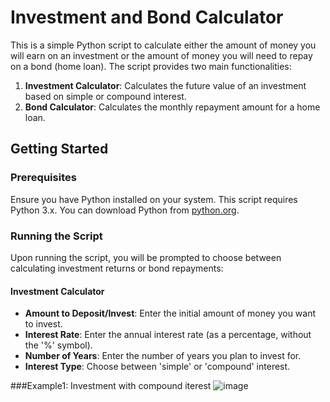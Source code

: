 # Investment and Bond Calculator

This is a simple Python script to calculate either the amount of money you will earn on an investment or the amount of money you will need to repay on a bond (home loan). The script provides two main functionalities:
1. **Investment Calculator**: Calculates the future value of an investment based on simple or compound interest.
2. **Bond Calculator**: Calculates the monthly repayment amount for a home loan.

## Getting Started

### Prerequisites

Ensure you have Python installed on your system. This script requires Python 3.x. You can download Python from [python.org](https://www.python.org/downloads/).


### Running the Script

Upon running the script, you will be prompted to choose between calculating investment returns or bond repayments:


#### Investment Calculator

- **Amount to Deposit/Invest**: Enter the initial amount of money you want to invest.
- **Interest Rate**: Enter the annual interest rate (as a percentage, without the '%' symbol).
- **Number of Years**: Enter the number of years you plan to invest for.
- **Interest Type**: Choose between 'simple' or 'compound' interest.

###Example1: Investment with compound iterest
![image](https://github.com/nkateko75/Python-Financial-calculator/assets/169161209/a060034b-68ae-4c5f-879a-2e2e71c89c7b)
